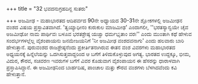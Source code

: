 +++
title = "32 ಭವದನುಗ್ರಹದಿನ್ದ ಸುತರು"

+++
ಅಜಮೀಢ - ಮಹಾಭಾರತದ ಆದಿಪರ್ವದ 90ನೇ ಅಧ್ಯಾಯದ 30-31ನೇ ಶ್ಲೋಕಗಳಲ್ಲಿ ಅಜಮೀಢನ ವಂಶದ ವಿಷಯ ಪ್ರಸ್ತಾವಿತವಾಗಿದೆ. 'ತ್ವಯ್ಯಾಧೀನಂ ಕುರುಕುಲ ಮಾಜಮೀಢ' ಎಂದಾಗಲೀ, ''ಭರತಸ್ಯಾನ್ವಯೇ ಚೈವ ಅಜಮೀಢೋ ನಾಮ ಪಾರ್ಥಿವಃ ಬಳೂವ ಭರತಶ್ರೇಷ್ಠ ಯಜ್ವಾ ಧರ್ಮಭೃತಾಂ ವರಃ'' ಎಂದು ಮುಂತಾಗಿ ಕಥೆ ಹೇಳುವ ಸಂದರ್ಭಗಳಲ್ಲೆಲ್ಲ ವೈಶಂಪಾಯನು ಜನಮೇಜಯನಿಗೆ 'ನೀ ಅಜಮೀಢ ವಂಶದವನಾಗು' ಎಂದು ಹಲವಾರು ಬಾರಿ ಹೇಳುತ್ತಾನೆ. ಪುರುವಂಶದ ರಾಜಶ್ರೇಷ್ಠನೆಂದು ಪ್ರಕೀರ್ತಿತನಾಗಿರುವ ಈತನ ವಂಶ ವಿವರಗಳು ಮಹಾಭಾರತದ ಅಧ್ಯಯನಕ್ಕೆ ಹಿನ್ನೆಲೆಯನ್ನು ಒದಗಿಸುತ್ತವಾದ್ದರಿಂದ ಆ ಬಗೆಗೆ ತಿಳಿದುಕೊಳ್ಳುವುದ ಅಗತ್ಯ. ಭಾರತದ ಉದ್ದಕ್ಕೂ, ಭೀಮ, ವಿದುರ, ಕೌರವ, ಸಚಿವರಣ ಇವರುಗಳ ಬಗೆಗೆ ವಿವರ ಕೊಡುವಾಗ ವೈಶಂಪಾಯನ ಈ ಹೆಸರನ್ನು ಧಾರಾಳವಾಗಿ ಪ್ರಸ್ತಾಪಿಸಿದ್ದಾನೆ. ಈ ಅಜಮೀಢನಿಂದ ಬಾರ್ಹದಿಷ, ಪಾಂಚಾಲ ಮತ್ತು ಕೌರವ ವಂಶಗಳು ಬೆಳಗಿದವೆಂದು ಕವಿ ಹೇಳುತ್ತಾನೆ.